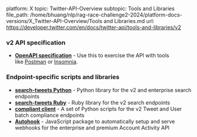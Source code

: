 platform: X
topic: Twitter-API-Overview
subtopic: Tools and Libraries
file_path: /home/bhuang/nlp/rag-race-challenge2-2024/platform-docs-versions/X_Twitter-API-Overview/Tools and Libraries.md
url: https://developer.twitter.com/en/docs/twitter-api/tools-and-libraries/v2

### v2 API specification

* [**OpenAPI specification**](https://api.twitter.com/2/openapi.json) - Use this to exercise the API with tools like [Postman](https://www.postman.com/) or [Insomnia](https://insomnia.rest/products/core).  
    

### Endpoint-specific scripts and libraries

* [**search-tweets Python**](https://github.com/twitterdev/search-tweets-python) - Python library for the v2 and enterprise search endpoints
* [**search-tweets Ruby**](https://github.com/twitterdev/search-tweets-ruby) - Ruby library for the v2 search endpoints
* **[compliant client](https://github.com/twitterdev/compliant-client)** \- A set of Python scripts for the v2 Tweet and User batch compliance endpoints
* **[Autohook](https://github.com/twitterdev/autohook)** \- JavaScript package to automatically setup and serve webhooks for the enterprise and premium Account Activity API
